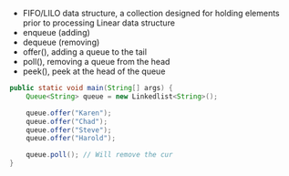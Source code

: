 - FIFO/LILO data structure, a collection designed for holding elements prior to processing Linear data structure
- enqueue (adding)
- dequeue (removing)
- offer(), adding a queue to the tail
- poll(), removing a queue from the head   
- peek(), peek at the head of the queue

```Java
public static void main(String[] args) {
	Queue<String> queue = new Linkedlist<String>();

	queue.offer("Karen");
	queue.offer("Chad");
	queue.offer("Steve");
	queue.offer("Harold");

	queue.poll(); // Will remove the cur
}
```